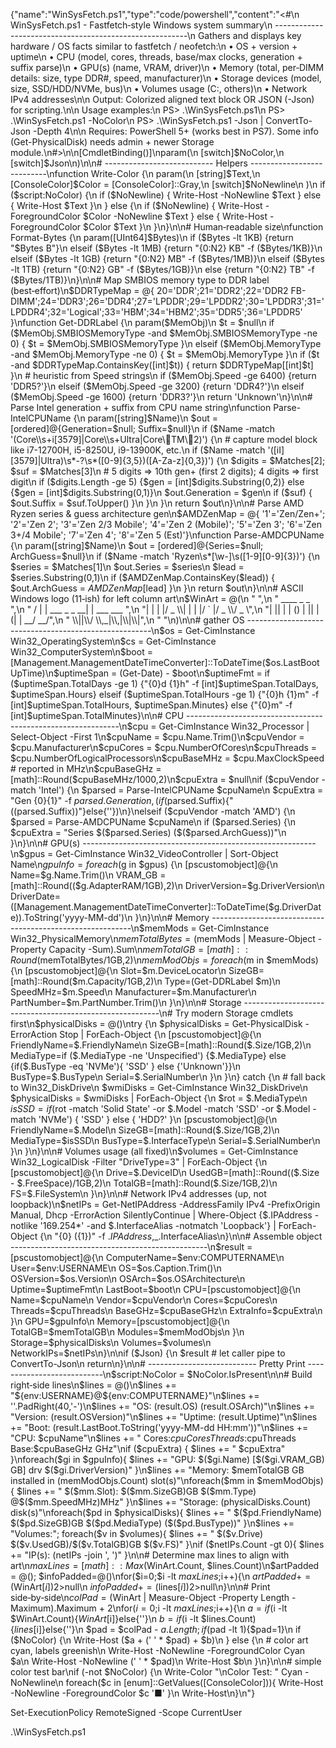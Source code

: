{"name":"WinSysFetch.ps1","type":"code/powershell","content":"<#\n WinSysFetch.ps1 - Fastfetch‑style Windows system summary\n --------------------------------------------------------\n Gathers and displays key hardware / OS facts similar to fastfetch / neofetch:\n   • OS + version + uptime\n   • CPU (model, cores, threads, base/max clocks, generation + suffix parse)\n   • GPU(s) (name, VRAM, driver)\n   • Memory (total, per‑DIMM details: size, type DDR#, speed, manufacturer)\n   • Storage devices (model, size, SSD/HDD/NVMe, bus)\n   • Volumes usage (C:, others)\n   • Network IPv4 addresses\n\n Output: Colorized aligned text block OR JSON (-Json) for scripting.\n\n Usage examples:\n   PS> .\WinSysFetch.ps1\n   PS> .\WinSysFetch.ps1 -NoColor\n   PS> .\WinSysFetch.ps1 -Json | ConvertTo-Json -Depth 4\n\n Requires: PowerShell 5+ (works best in PS7). Some info (Get-PhysicalDisk) needs admin + newer Storage module.\n#>\n\n[CmdletBinding()]\nparam(\n    [switch]$NoColor,\n    [switch]$Json\n)\n\n# --------------------------- Helpers ---------------------------\nfunction Write-Color {\n    param(\n        [string]$Text,\n        [ConsoleColor]$Color = [ConsoleColor]::Gray,\n        [switch]$NoNewline\n    )\n    if ($script:NoColor) {\n        if ($NoNewline) { Write-Host -NoNewline $Text } else { Write-Host $Text }\n    } else {\n        if ($NoNewline) { Write-Host -ForegroundColor $Color -NoNewline $Text } else { Write-Host -ForegroundColor $Color $Text }\n    }\n}\n\n# Human‑readable size\nfunction Format-Bytes {\n    param([UInt64]$Bytes)\n    if ($Bytes -lt 1KB) {return "$Bytes B"}\n    elseif ($Bytes -lt 1MB) {return "{0:N2} KB" -f ($Bytes/1KB)}\n    elseif ($Bytes -lt 1GB) {return "{0:N2} MB" -f ($Bytes/1MB)}\n    elseif ($Bytes -lt 1TB) {return "{0:N2} GB" -f ($Bytes/1GB)}\n    else {return "{0:N2} TB" -f ($Bytes/1TB)}\n}\n\n# Map SMBIOS memory type to DDR label (best‑effort)\n$DDRTypeMap = @{ 20='DDR';21='DDR2';22='DDR2 FB-DIMM';24='DDR3';26='DDR4';27='LPDDR';29='LPDDR2';30='LPDDR3';31='LPDDR4';32='Logical';33='HBM';34='HBM2';35='DDR5';36='LPDDR5' }\nfunction Get-DDRLabel {\n    param($MemObj)\n    $t = $null\n    if ($MemObj.SMBIOSMemoryType -and $MemObj.SMBIOSMemoryType -ne 0) { $t = $MemObj.SMBIOSMemoryType }\n    elseif ($MemObj.MemoryType -and $MemObj.MemoryType -ne 0) { $t = $MemObj.MemoryType }\n    if ($t -and $DDRTypeMap.ContainsKey([int]$t)) { return $DDRTypeMap[[int]$t] }\n    # heuristic from Speed strings\n    if ($MemObj.Speed -ge 6400) {return 'DDR5?'}\n    elseif ($MemObj.Speed -ge 3200) {return 'DDR4?'}\n    elseif ($MemObj.Speed -ge 1600) {return 'DDR3?'}\n    return 'Unknown'\n}\n\n# Parse Intel generation + suffix from CPU name string\nfunction Parse-IntelCPUName {\n    param([string]$Name)\n    $out = [ordered]@{Generation=$null; Suffix=$null}\n    if ($Name -match '(Core\\s+i[3579]|Core\\s+Ultra|Core\TM\2)') {\n        # capture model block like i7-12700H, i5-8250U, i9-13900K, etc.\n        if ($Name -match '([iI][3579]|Ultra)\s*-?\s*([0-9]{3,5})([A-Za-z]{0,3})') {\n            $digits = $Matches[2]; $suf = $Matches[3]\n            # 5 digits => 10th gen+ (first 2 digits); 4 digits => first digit\n            if ($digits.Length -ge 5) {$gen = [int]$digits.Substring(0,2)} else {$gen = [int]$digits.Substring(0,1)}\n            $out.Generation = $gen\n            if ($suf) { $out.Suffix = $suf.ToUpper() }\n        }\n    }\n    return $out\n}\n\n# Parse AMD Ryzen series & guess architecture gen\n$AMDZenMap = @{ '1'='Zen/Zen+'; '2'='Zen 2'; '3'='Zen 2/3 Mobile'; '4'='Zen 2 (Mobile)'; '5'='Zen 3'; '6'='Zen 3+/4 Mobile'; '7'='Zen 4'; '8'='Zen 5 (Est)'}\nfunction Parse-AMDCPUName {\n    param([string]$Name)\n    $out = [ordered]@{Series=$null; ArchGuess=$null}\n    if ($Name -match 'Ryzen\s*[\w\-]\s([1-9][0-9]{3})') {\n        $series = $Matches[1]\n        $out.Series = $series\n        $lead = $series.Substring(0,1)\n        if ($AMDZenMap.ContainsKey($lead)) { $out.ArchGuess = $AMDZenMap[$lead] }\n    }\n    return $out\n}\n\n# ASCII Windows logo (11‑ish) for left column art\n$WinArt = @(\n    "                    ",\n    "  ____ _                 _            ",\n    " / | | ___  _   _  __| | ___  ___  ",\n    "| |  | |/ _ \\| | | |/ ` |/ _ \\/ _ \",\n    "| || | | () | || | (| |  __/  __/",\n    " \\||\\/ \\,_|\\,|\\|\\|",\n    "                    "\n)\n\n# gather OS ------------------------------------------------------\n$os = Get-CimInstance Win32_OperatingSystem\n$cs = Get-CimInstance Win32_ComputerSystem\n$boot = [Management.ManagementDateTimeConverter]::ToDateTime($os.LastBootUpTime)\n$uptimeSpan = (Get-Date) - $boot\n$uptimeFmt = if ($uptimeSpan.TotalDays -ge 1) {"{0}d {1}h" -f [int]$uptimeSpan.TotalDays, $uptimeSpan.Hours} elseif ($uptimeSpan.TotalHours -ge 1) {"{0}h {1}m" -f [int]$uptimeSpan.TotalHours, $uptimeSpan.Minutes} else {"{0}m" -f [int]$uptimeSpan.TotalMinutes}\n\n# CPU -------------------------------------------------------------\n$cpu = Get-CimInstance Win32_Processor | Select-Object -First 1\n$cpuName = $cpu.Name.Trim()\n$cpuVendor = $cpu.Manufacturer\n$cpuCores = $cpu.NumberOfCores\n$cpuThreads = $cpu.NumberOfLogicalProcessors\n$cpuBaseMHz = $cpu.MaxClockSpeed   # reported in MHz\n$cpuBaseGHz = [math]::Round($cpuBaseMHz/1000,2)\n$cpuExtra = $null\nif ($cpuVendor -match 'Intel') {\n    $parsed = Parse-IntelCPUName $cpuName\n    $cpuExtra = "Gen {0}{1}" -f $parsed.Generation, (if($parsed.Suffix){" ($($parsed.Suffix))"}else{''})\n}\nelseif ($cpuVendor -match 'AMD') {\n    $parsed = Parse-AMDCPUName $cpuName\n    if ($parsed.Series) {\n        $cpuExtra = "Series $($parsed.Series) ($($parsed.ArchGuess))"\n    }\n}\n\n# GPU(s) ----------------------------------------------------------\n$gpus = Get-CimInstance Win32_VideoController | Sort-Object Name\n$gpuInfo = foreach ($g in $gpus) {\n    [pscustomobject]@{\n        Name=$g.Name.Trim()\n        VRAM_GB = [math]::Round(($g.AdapterRAM/1GB),2)\n        DriverVersion=$g.DriverVersion\n        DriverDate=([Management.ManagementDateTimeConverter]::ToDateTime($g.DriverDate)).ToString('yyyy-MM-dd')\n    }\n}\n\n# Memory ----------------------------------------------------------\n$memMods = Get-CimInstance Win32_PhysicalMemory\n$memTotalBytes = ($memMods | Measure-Object -Property Capacity -Sum).Sum\n$memTotalGB = [math]::Round($memTotalBytes/1GB,2)\n$memModObjs = foreach($m in $memMods){\n    [pscustomobject]@{\n        Slot=$m.DeviceLocator\n        SizeGB=[math]::Round($m.Capacity/1GB,2)\n        Type=(Get-DDRLabel $m)\n        SpeedMHz=$m.Speed\n        Manufacturer=$m.Manufacturer\n        PartNumber=$m.PartNumber.Trim()\n    }\n}\n\n# Storage ---------------------------------------------------------\n# Try modern Storage cmdlets first\n$physicalDisks = @()\ntry {\n    $physicalDisks = Get-PhysicalDisk -ErrorAction Stop | ForEach-Object {\n        [pscustomobject]@{\n            FriendlyName=$.FriendlyName\n            SizeGB=[math]::Round($.Size/1GB,2)\n            MediaType=if ($.MediaType -ne 'Unspecified') {$.MediaType} else {if($.BusType -eq 'NVMe'){ 'SSD' } else {'Unknown'}}\n            BusType=$.BusType\n            Serial=$.SerialNumber\n        }\n    }\n} catch {\n    # fall back to Win32_DiskDrive\n    $wmiDisks = Get-CimInstance Win32_DiskDrive\n    $physicalDisks = $wmiDisks | ForEach-Object {\n        $rot = $.MediaType\n        $isSSD = if ($rot -match 'Solid State' -or $.Model -match 'SSD' -or $.Model -match 'NVMe') { 'SSD' } else { 'HDD?' }\n        [pscustomobject]@{\n            FriendlyName=$.Model\n            SizeGB=[math]::Round($.Size/1GB,2)\n            MediaType=$isSSD\n            BusType=$.InterfaceType\n            Serial=$.SerialNumber\n        }\n    }\n}\n\n# Volumes usage (all fixed)\n$volumes = Get-CimInstance Win32_LogicalDisk -Filter "DriveType=3" | ForEach-Object {\n    [pscustomobject]@{\n        Drive=$.DeviceID\n        UsedGB=[math]::Round(($.Size - $.FreeSpace)/1GB,2)\n        TotalGB=[math]::Round($.Size/1GB,2)\n        FS=$.FileSystem\n    }\n}\n\n# Network IPv4 addresses (up, not loopback)\n$netIPs = Get-NetIPAddress -AddressFamily IPv4 -PrefixOrigin Manual, Dhcp -ErrorAction SilentlyContinue | Where-Object {$.IPAddress -notlike '169.254*' -and $.InterfaceAlias -notmatch 'Loopback'} | ForEach-Object {\n    "{0} ({1})" -f $.IPAddress,$_.InterfaceAlias\n}\n\n# Assemble object -------------------------------------------------\n$result = [pscustomobject]@{\n    ComputerName=$env:COMPUTERNAME\n    User=$env:USERNAME\n    OS=$os.Caption.Trim()\n    OSVersion=$os.Version\n    OSArch=$os.OSArchitecture\n    Uptime=$uptimeFmt\n    LastBoot=$boot\n    CPU=[pscustomobject]@{\n        Name=$cpuName\n        Vendor=$cpuVendor\n        Cores=$cpuCores\n        Threads=$cpuThreads\n        BaseGHz=$cpuBaseGHz\n        ExtraInfo=$cpuExtra\n    }\n    GPU=$gpuInfo\n    Memory=[pscustomobject]@{\n        TotalGB=$memTotalGB\n        Modules=$memModObjs\n    }\n    Storage=$physicalDisks\n    Volumes=$volumes\n    NetworkIPs=$netIPs\n}\n\nif ($Json) {\n    $result # let caller pipe to ConvertTo-Json\n    return\n}\n\n# --------------------------- Pretty Print ---------------------------\n$script:NoColor = $NoColor.IsPresent\n\n# Build right‑side lines\n$lines = @()\n$lines += "${env:USERNAME}@${env:COMPUTERNAME}"\n$lines += ''.PadRight(40,'-')\n$lines += "OS:        $($result.OS) $($result.OSArch)"\n$lines += "Version:   $($result.OSVersion)"\n$lines += "Uptime:    $($result.Uptime)"\n$lines += "Boot:      $($result.LastBoot.ToString('yyyy-MM-dd HH:mm'))"\n$lines += "CPU:       $cpuName"\n$lines += "           Cores:$cpuCores  Threads:$cpuThreads  Base:$cpuBaseGHz GHz"\nif ($cpuExtra) { $lines += "           $cpuExtra" }\nforeach($gi in $gpuInfo){ $lines += "GPU:       $($gi.Name) [$($gi.VRAM_GB) GB] drv $($gi.DriverVersion)" }\n$lines += "Memory:    $memTotalGB GB installed in $($memModObjs.Count) slot(s)"\nforeach($mm in $memModObjs){ $lines += "           $($mm.Slot): $($mm.SizeGB)GB $($mm.Type) @$($mm.SpeedMHz)MHz" }\n$lines += "Storage:   $($physicalDisks.Count) disk(s)"\nforeach($pd in $physicalDisks){ $lines += "           $($pd.FriendlyName) $($pd.SizeGB)GB $($pd.MediaType) ($($pd.BusType))" }\n$lines += "Volumes:"; foreach($v in $volumes){ $lines += "           $($v.Drive) $($v.UsedGB)/$($v.TotalGB)GB $($v.FS)" }\nif ($netIPs.Count -gt 0){ $lines += "IP(s):     $($netIPs -join ', ')" }\n\n# Determine max lines to align with art\n$maxLines = [math]::Max($WinArt.Count, $lines.Count)\n$artPadded = @(); $infoPadded=@()\nfor($i=0;$i -lt $maxLines;$i++){\n    $artPadded += ($WinArt[$i]  ) 2>$null\n    $infoPadded+= ($lines[$i]   ) 2>$null\n}\n\n# Print side‑by‑side\n$colPad = ($WinArt | Measure-Object -Property Length -Maximum).Maximum + 2\nfor($i=0;$i -lt $maxLines;$i++){\n    $a = if($i -lt $WinArt.Count){$WinArt[$i]}else{''}\n    $b = if($i -lt $lines.Count){$lines[$i]}else{''}\n    $pad = $colPad - $a.Length; if($pad -lt 1){$pad=1}\n    if ($NoColor) {\n        Write-Host ($a + (' ' * $pad) + $b)\n    } else {\n        # color art cyan, labels greenish\n        Write-Host -NoNewline -ForegroundColor Cyan $a\n        Write-Host -NoNewline (' ' * $pad)\n        Write-Host $b\n    }\n}\n\n# simple color test bar\nif (-not $NoColor) {\n    Write-Color "\nColor Test: " Cyan -NoNewline\n    foreach($c in [enum]::GetValues([ConsoleColor])){ Write-Host -NoNewline -ForegroundColor $c '■' }\n    Write-Host\n}\n"}

Set-ExecutionPolicy RemoteSigned -Scope CurrentUser

.\WinSysFetch.ps1
